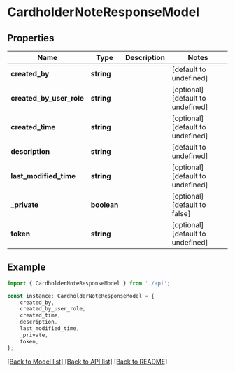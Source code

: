# CardholderNoteResponseModel


## Properties

Name | Type | Description | Notes
------------ | ------------- | ------------- | -------------
**created_by** | **string** |  | [default to undefined]
**created_by_user_role** | **string** |  | [optional] [default to undefined]
**created_time** | **string** |  | [optional] [default to undefined]
**description** | **string** |  | [default to undefined]
**last_modified_time** | **string** |  | [optional] [default to undefined]
**_private** | **boolean** |  | [optional] [default to false]
**token** | **string** |  | [optional] [default to undefined]

## Example

```typescript
import { CardholderNoteResponseModel } from './api';

const instance: CardholderNoteResponseModel = {
    created_by,
    created_by_user_role,
    created_time,
    description,
    last_modified_time,
    _private,
    token,
};
```

[[Back to Model list]](../README.md#documentation-for-models) [[Back to API list]](../README.md#documentation-for-api-endpoints) [[Back to README]](../README.md)
